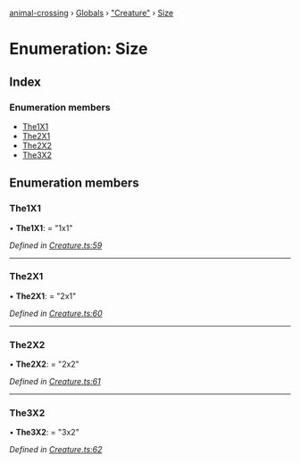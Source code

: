 [animal-crossing](../README.md) › [Globals](../globals.md) › ["Creature"](../modules/_creature_.md) › [Size](_creature_.size.md)

# Enumeration: Size

## Index

### Enumeration members

* [The1X1](_creature_.size.md#the1x1)
* [The2X1](_creature_.size.md#the2x1)
* [The2X2](_creature_.size.md#the2x2)
* [The3X2](_creature_.size.md#the3x2)

## Enumeration members

###  The1X1

• **The1X1**: = "1x1"

*Defined in [Creature.ts:59](https://github.com/Norviah/animal-crossing/blob/13550bd/module/types/Creature.ts#L59)*

___

###  The2X1

• **The2X1**: = "2x1"

*Defined in [Creature.ts:60](https://github.com/Norviah/animal-crossing/blob/13550bd/module/types/Creature.ts#L60)*

___

###  The2X2

• **The2X2**: = "2x2"

*Defined in [Creature.ts:61](https://github.com/Norviah/animal-crossing/blob/13550bd/module/types/Creature.ts#L61)*

___

###  The3X2

• **The3X2**: = "3x2"

*Defined in [Creature.ts:62](https://github.com/Norviah/animal-crossing/blob/13550bd/module/types/Creature.ts#L62)*
